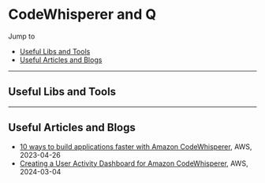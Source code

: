 # CodeWhisperer and Q

Jump to
- [Useful Libs and Tools](#useful-libs-and-tools)
- [Useful Articles and Blogs](#useful-articles-and-blogs)

---
## Useful Libs and Tools


---
## Useful Articles and Blogs
- [10 ways to build applications faster with Amazon CodeWhisperer](https://aws.amazon.com/blogs/devops/10-ways-to-build-applications-faster-with-amazon-codewhisperer/), AWS, 2023-04-26
- [Creating a User Activity Dashboard for Amazon CodeWhisperer](https://aws.amazon.com/blogs/devops/creating-a-user-activity-dashboard-for-amazon-codewhisperer/), AWS, 2024-03-04
